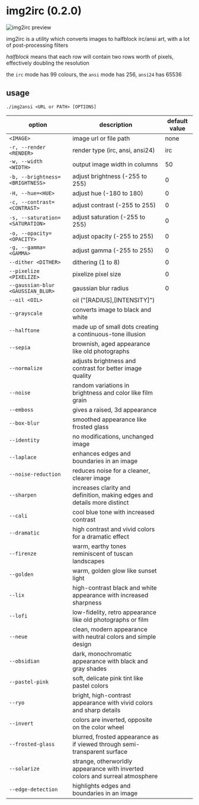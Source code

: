 # img2irc (0.2.0)
![img2irc preview](https://i.imgur.com/oetHhMB.png)

img2irc is a utility which converts images to halfblock irc/ansi art, with a lot of post-processing filters

*halfblock* means that each row will contain two rows worth of pixels, effectively doubling the resolution

the `irc` mode has 99 colours, the `ansi` mode has 256, `ansi24` has 65536

## usage

`./img2ansi <URL or PATH> [OPTIONS]`

| option | description | default value |
| ------ | ----------- | ------------- |
| `<IMAGE>` | image url or file path | none |
| `-r, --render <RENDER>` | render type (irc, ansi, ansi24) | irc |
| `-w, --width <WIDTH>` | output image width in columns | 50 |
| `-b, --brightness=<BRIGHTNESS>` | adjust brightness (-255 to 255) | 0 |
| `-H, --hue=<HUE>` | adjust hue (-180 to 180) | 0 |
| `-c, --contrast=<CONTRAST>` | adjust contrast (-255 to 255) | 0 |
| `-s, --saturation=<SATURATION>` | adjust saturation (-255 to 255) | 0 |
| `-o, --opacity=<OPACITY>` | adjust opacity (-255 to 255) | 0 |
| `-g, --gamma=<GAMMA>` | adjust gamma (-255 to 255) | 0 |
| `--dither <DITHER>` | dithering (1 to 8) | 0 |
| `--pixelize <PIXELIZE>` | pixelize pixel size | 0 |
| `--gaussian-blur <GAUSSIAN_BLUR>` | gaussian blur radius | 0 |
| `--oil <OIL>` | oil ("[RADIUS],[INTENSITY]") | |
| `--grayscale` | converts image to black and white |
| `--halftone` | made up of small dots creating a continuous-tone illusion |
| `--sepia` | brownish, aged appearance like old photographs |
| `--normalize` | adjusts brightness and contrast for better image quality |
| `--noise` | random variations in brightness and color like film grain |
| `--emboss` | gives a raised, 3d appearance |
| `--box-blur` | smoothed appearance like frosted glass |
| `--identity` | no modifications, unchanged image |
| `--laplace` | enhances edges and boundaries in an image |
| `--noise-reduction` | reduces noise for a cleaner, clearer image |
| `--sharpen` | increases clarity and definition, making edges and details more distinct |
| `--cali` | cool blue tone with increased contrast |
| `--dramatic` | high contrast and vivid colors for a dramatic effect |
| `--firenze` | warm, earthy tones reminiscent of tuscan landscapes |
| `--golden` | warm, golden glow like sunset light |
| `--lix` | high-contrast black and white appearance with increased sharpness |
| `--lofi` | low-fidelity, retro appearance like old photographs or film |
| `--neue` | clean, modern appearance with neutral colors and simple design |
| `--obsidian` | dark, monochromatic appearance with black and gray shades |
| `--pastel-pink` | soft, delicate pink tint like pastel colors |
| `--ryo` | bright, high-contrast appearance with vivid colors and sharp details |
| `--invert` | colors are inverted, opposite on the color wheel |
| `--frosted-glass` | blurred, frosted appearance as if viewed through semi-transparent surface |
| `--solarize` | strange, otherworldly appearance with inverted colors and surreal atmosphere |
| `--edge-detection` | highlights edges and boundaries in an image |